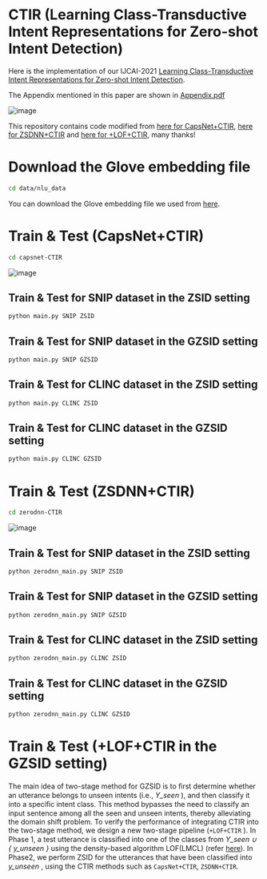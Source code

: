 # CTIR (Learning Class-Transductive Intent Representations for Zero-shot Intent Detection)
Here is the implementation of our IJCAI-2021 [Learning Class-Transductive Intent Representations for Zero-shot Intent Detection](https://arxiv.org/pdf/2012.01721.pdf).  

The Appendix mentioned in this paper are shown in [Appendix.pdf]()

![image](https://github.com/PhoebusSi/CTIR/blob/main/model.jpg)

This repository contains code modified from [here for CapsNet+CTIR](https://github.com/nhhoang96/ZeroShotCapsule-PyTorch-), [here for ZSDNN+CTIR](https://github.com/xuandif-cmu/Zero-shot-DNN) and [here for +LOF+CTIR](https://github.com/thuiar/DeepUnkID), many thanks!
# Download the Glove embedding file
```bash
cd data/nlu_data
```
You can download the Glove embedding file we used from [here](https://drive.google.com/file/d/1Qqy_HnymjakddEUgWxoYQm74VKLWeOON/view?usp=sharing). 
# Train & Test (CapsNet+CTIR)
```bash
cd capsnet-CTIR
```
![image](https://github.com/PhoebusSi/CTIR/blob/main/hyperparameter4capsnet%2BCTIR.jpg)
## Train & Test for SNIP dataset in the ZSID setting
```bash
python main.py SNIP ZSID
```
## Train & Test for SNIP dataset in the GZSID setting
```bash
python main.py SNIP GZSID
```
## Train & Test for CLINC dataset in the ZSID setting
```bash
python main.py CLINC ZSID
```
## Train & Test for CLINC dataset in the GZSID setting
```bash
python main.py CLINC GZSID
```
# Train & Test (ZSDNN+CTIR)
```bash
cd zerodnn-CTIR
```
![image](https://github.com/PhoebusSi/CTIR/blob/main/hyperparameter4zeroshotdnn%2BCTIR.jpg)
## Train & Test for SNIP dataset in the ZSID setting
```bash
python zerodnn_main.py SNIP ZSID
```
## Train & Test for SNIP dataset in the GZSID setting
```bash
python zerodnn_main.py SNIP GZSID
```
## Train & Test for CLINC dataset in the ZSID setting
```bash
python zerodnn_main.py CLINC ZSID
```
## Train & Test for CLINC dataset in the GZSID setting
```bash
python zerodnn_main.py CLINC GZSID
```
# Train & Test (+LOF+CTIR in the GZSID setting)
The main idea of two-stage method for GZSID is to ﬁrst determine whether an utterance belongs to unseen intents (i.e., *Y_seen* ), and then classify it into a speciﬁc intent class. This method bypasses the need to classify an input sentence among all the seen and unseen intents, thereby alleviating the domain shift problem. To verify the performance of integrating CTIR into the two-stage method, we design a new two-stage pipeline (`+LOF+CTIR` ). In Phase 1, a test utterance is classiﬁed into one of the classes from *Y_seen ∪ { y_unseen }* using the density-based algorithm LOF(LMCL) (refer [here](https://github.com/thuiar/DeepUnkID)). In Phase2, we perform ZSID for the utterances that have been classiﬁed into *y_unseen* , using the CTIR methods such as `CapsNet+CTIR`, `ZSDNN+CTIR`.
